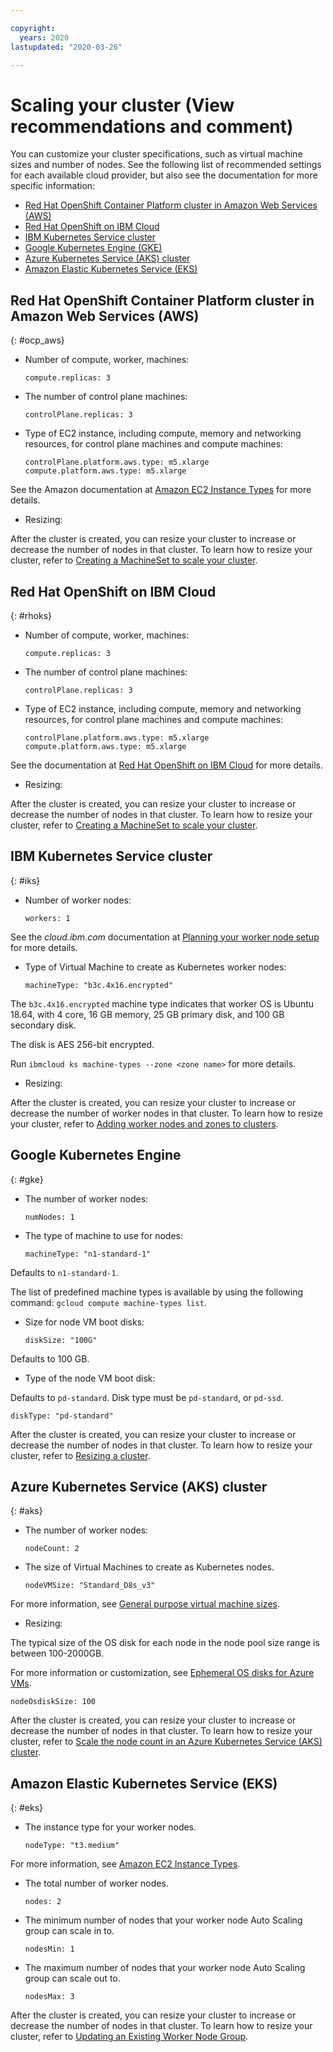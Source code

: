 ```yaml
---

copyright:
  years: 2020
lastupdated: "2020-03-26"

---
```


# Scaling your cluster (View recommendations and comment)

You can customize your cluster specifications, such as virtual machine sizes and number of nodes. See the following list of recommended settings for each available cloud provider, but also see the documentation for more specific information:

* [Red Hat OpenShift Container Platform cluster in Amazon Web Services (AWS)](#ocp_aws)
* [Red Hat OpenShift on IBM Cloud](#rhoks)
* [IBM Kubernetes Service cluster](#iks)
* [Google Kubernetes Engine (GKE)](#gke)
* [Azure Kubernetes Service (AKS) cluster](#aks)
* [Amazon Elastic Kubernetes Service (EKS)](#eks)

## Red Hat OpenShift Container Platform cluster in Amazon Web Services (AWS)
{: #ocp_aws}

- Number of compute, worker, machines:
  
  ```
  compute.replicas: 3
  ```

- The number of control plane machines:

  ```
  controlPlane.replicas: 3
  ```

- Type of EC2 instance, including compute, memory and networking resources, for control plane machines and compute machines:

  ```
  controlPlane.platform.aws.type: m5.xlarge
  compute.platform.aws.type: m5.xlarge
  ```

See the Amazon documentation at [Amazon EC2 Instance Types](https://aws.amazon.com/ec2/instance-types/) for more details.

- Resizing:

After the cluster is created, you can resize your cluster to increase or decrease the number of nodes in that cluster. To learn how to resize your cluster, refer to [Creating a MachineSet to scale your cluster](https://docs.openshift.com/container-platform/4.1/machine_management/creating-machineset.html).

## Red Hat OpenShift on IBM Cloud
{: #rhoks}

- Number of compute, worker, machines:

  ```
  compute.replicas: 3
  ```

- The number of control plane machines:
 
  ```
  controlPlane.replicas: 3
  ```

- Type of EC2 instance, including compute, memory and networking resources, for control plane machines and compute machines:

  ```
  controlPlane.platform.aws.type: m5.xlarge
  compute.platform.aws.type: m5.xlarge
  ```

See the documentation at [Red Hat OpenShift on IBM Cloud](https://cloud.ibm.com/docs/openshift?topic=openshift-clusters) for more details.

- Resizing:

After the cluster is created, you can resize your cluster to increase or decrease the number of nodes in that cluster. To learn how to resize your cluster, refer to [Creating a MachineSet to scale your cluster](https://docs.openshift.com/container-platform/4.1/machine_management/creating-machineset.html).

## IBM Kubernetes Service cluster
{: #iks}

- Number of worker nodes:
  
  ```
  workers: 1
  ```

See the _cloud.ibm.com_ documentation at [Planning your worker node setup](https://cloud.ibm.com/docs/containers?topic=containers-planning_worker_nodes) for more details.

- Type of Virtual Machine to create as Kubernetes worker nodes:

  ```
  machineType: "b3c.4x16.encrypted"
  ```
  
The `b3c.4x16.encrypted` machine type indicates that worker OS is Ubuntu 18.64, with 4 core, 16 GB memory, 25 GB primary disk, and 100 GB secondary disk.

The disk is AES 256-bit encrypted. 

Run `ibmcloud ks machine-types --zone <zone name>` for more details.

- Resizing:

After the cluster is created, you can resize your cluster to increase or decrease the number of worker nodes in that cluster. To learn how to resize your cluster, refer to [Adding worker nodes and zones to clusters](https://cloud.ibm.com/docs/containers?topic=containers-add_workers).

## Google Kubernetes Engine
{: #gke}

- The number of worker nodes:

  ```
  numNodes: 1
  ```

- The type of machine to use for nodes:

  ```
  machineType: "n1-standard-1"
  ```

Defaults to `n1-standard-1`. 
 
The list of predefined machine types is available by using the following command: `gcloud compute machine-types list`.

- Size for node VM boot disks:
   
  ```
  diskSize: "100G"
  ```

Defaults to 100 GB.

- Type of the node VM boot disk:
   
Defaults to `pd-standard`. Disk type must be `pd-standard`, or `pd-ssd`.

  ```
  diskType: "pd-standard"
  ```

After the cluster is created, you can resize your cluster to increase or decrease the number of nodes in that cluster.  To learn how to resize your cluster, refer to [Resizing a cluster](https://cloud.google.com/kubernetes-engine/docs/how-to/resizing-a-cluster).

## Azure Kubernetes Service (AKS) cluster
{: #aks}

- The number of worker nodes:
  
  ```
  nodeCount: 2
  ```

- The size of Virtual Machines to create as Kubernetes nodes. 

  ```
  nodeVMSize: "Standard_D8s_v3"
  ```

For more information, see [General purpose virtual machine sizes](https://docs.microsoft.com/en-us/azure/virtual-machines/windows/sizes-general).

- Resizing:
  
The typical size of the OS disk for each node in the node pool size range is between 100-2000GB. 

For more information or customization, see [Ephemeral OS disks for Azure VMs](https://docs.microsoft.com/en-us/azure/virtual-machines/windows/ephemeral-os-disks).

  ```
  nodeOsdiskSize: 100
  ```

After the cluster is created, you can resize your cluster to increase or decrease the number of nodes in that cluster. To learn how to resize your cluster, refer to [Scale the node count in an Azure Kubernetes Service (AKS) cluster](https://docs.microsoft.com/en-us/azure/aks/scale-cluster).

## Amazon Elastic Kubernetes Service (EKS)
{: #eks}
 
- The instance type for your worker nodes.
  
  ```
  nodeType: "t3.medium"
  ```


For more information, see [Amazon EC2 Instance Types](https://aws.amazon.com/ec2/instance-types).


- The total number of worker nodes.

  ```
  nodes: 2
  ```

- The minimum number of nodes that your worker node Auto Scaling group can scale in to.

  ```
  nodesMin: 1
  ```

- The maximum number of nodes that your worker node Auto Scaling group can scale out to.

  ```
  nodesMax: 3
  ```

After the cluster is created, you can resize your cluster to increase or decrease the number of nodes in that cluster. To learn how to resize your cluster, refer to [Updating an Existing Worker Node Group](https://docs.aws.amazon.com/eks/latest/userguide/update-stack.html).


